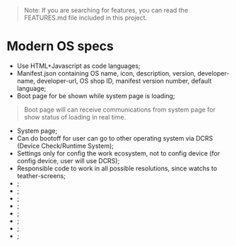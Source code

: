 > Note: If you are searching for features, you can read the FEATURES.md file included in this project.

# Modern OS specs

- Use HTML+Javascript as code languages;
- Manifest.json containing OS name, icon, description, version, developer-name, developer-url, OS shop ID, manifest version number, default language;
- Boot page for be shown while system page is loading;
> Boot page will can receive communications from system page for show status of loading in real time.

- System page;
- Can do bootoff for user can go to other operating system via DCRS (Device Check/Runtime System);
- Settings only for config the work ecosystem, not to config device (for config device, user will use DCRS);
- Responsible code to work in all possible resolutions, since watchs to teather-screens;
- ;
- ;
- ;
- ;
- ;
- ;
- ;
- ;